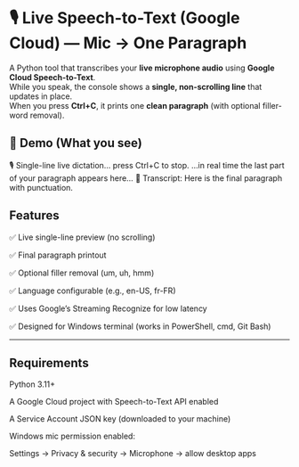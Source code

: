 ﻿# 🎙️ Live Speech-to-Text (Google Cloud) — Mic → One Paragraph

A Python tool that transcribes your **live microphone audio** using **Google Cloud Speech-to-Text**.  
While you speak, the console shows a **single, non-scrolling line** that updates in place.  
When you press **Ctrl+C**, it prints one **clean paragraph** (with optional filler-word removal).



## 📸 Demo (What you see)
🎙️  Single-line live dictation… press Ctrl+C to stop.
…in real time the last part of your paragraph appears here…
📝 Transcript:
Here is the final paragraph with punctuation.



## Features

✅ Live single-line preview (no scrolling)

✅ Final paragraph printout

✅ Optional filler removal (um, uh, hmm)

✅ Language configurable (e.g., en-US, fr-FR)

✅ Uses Google’s Streaming Recognize for low latency

✅ Designed for Windows terminal (works in PowerShell, cmd, Git Bash)

---

## Requirements

Python 3.11+

A Google Cloud project with Speech-to-Text API enabled

A Service Account JSON key (downloaded to your machine)

Windows mic permission enabled:


Settings → Privacy & security → Microphone → allow desktop apps



